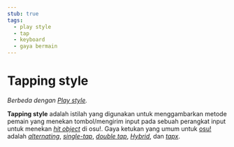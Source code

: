 ```yaml
---
stub: true
tags:
  - play style
  - tap
  - keyboard
  - gaya bermain
---
```


# Tapping style

*Berbeda dengan [Play style](/wiki/Play_style).*

**Tapping style** adalah istilah yang digunakan untuk menggambarkan metode pemain yang menekan tombol/mengirim input pada sebuah perangkat input untuk menekan [*hit object*](/wiki/Hit_object) di osu!. Gaya ketukan yang umum untuk [osu!](/wiki/Game_mode/osu!) adalah [*alternating*](/wiki/Play_style/Alternating), [*single-tap*](/wiki/Play_style/Single-tap), [*double tap*](/wiki/Play_style/Double_tapping), [*Hybrid*](/wiki/Play_style/Hybrid), dan [*tapx*](/wiki/Play_style/Tapx).
